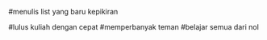 #menulis list yang baru kepikiran

#lulus kuliah dengan cepat
#memperbanyak teman
#belajar semua dari nol
